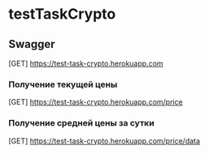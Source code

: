 # testTaskCrypto

## Swagger

[GET] https://test-task-crypto.herokuapp.com 

### Получение текущей цены   

[GET] https://test-task-crypto.herokuapp.com/price

### Получение средней цены за сутки

[GET] https://test-task-crypto.herokuapp.com/price/data